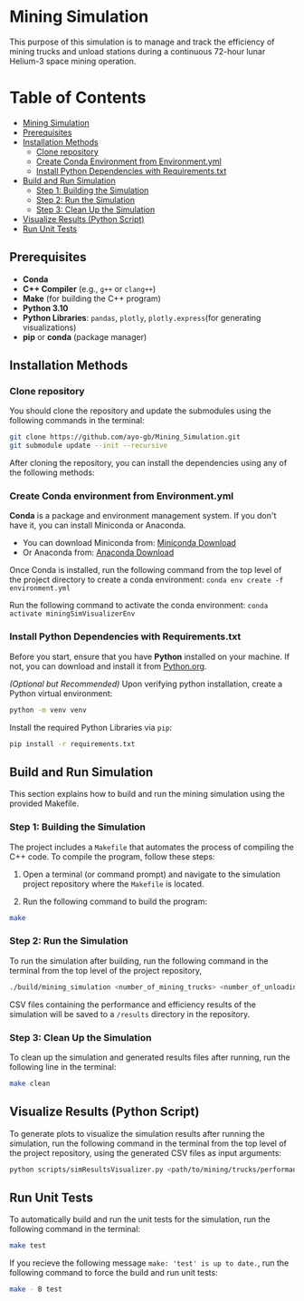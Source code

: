 # Mining Simulation
This purpose of this simulation is to manage and track the efficiency of mining trucks and unload stations during
a continuous 72-hour lunar Helium-3 space mining operation.

# Table of Contents

- [Mining Simulation](#mining-simulation)
- [Prerequisites](#prerequisites)
- [Installation Methods](#installation-methods)
  - [Clone repository](#clone-repository)
  - [Create Conda Environment from Environment.yml](#create-conda-environment-from-environmentyml)
  - [Install Python Dependencies with Requirements.txt](#install-python-dependencies-with-requirementstxt)
- [Build and Run Simulation](#build-and-run-simulation)
  - [Step 1: Building the Simulation](#step-1-building-the-simulation)
  - [Step 2: Run the Simulation](#step-2-run-the-simulation)
  - [Step 3: Clean Up the Simulation](#step-3-clean-up-the-simulation)
- [Visualize Results (Python Script)](#visualize-results-python-script)
- [Run Unit Tests](#run-unit-tests)

## Prerequisites

- **Conda**
- **C++ Compiler** (e.g., `g++` or `clang++`)
- **Make** (for building the C++ program)
- **Python 3.10**
- **Python Libraries**: `pandas`, `plotly`, `plotly.express`(for generating visualizations)
- **pip** or **conda** (package manager)

## Installation Methods

### Clone repository
You should clone the repository and update the submodules using the following commands in the terminal:
```bash
git clone https://github.com/ayo-gb/Mining_Simulation.git
git submodule update --init --recursive
```

After cloning the repository, you can install the dependencies using any of the following methods:

### Create Conda environment from Environment.yml
**Conda** is a package and environment management system. If you don't have it, you can install Miniconda or Anaconda.
  
  - You can download Miniconda from: [Miniconda Download](https://docs.conda.io/en/latest/miniconda.html)
  - Or Anaconda from: [Anaconda Download](https://www.anaconda.com/products/distribution)

Once Conda is installed, run the following command from the top level of the project directory to create a conda environment:
`conda env create -f environment.yml`

Run the following command to activate the conda environment:
`conda activate miningSimVisualizerEnv`

### Install Python Dependencies with Requirements.txt
Before you start, ensure that you have **Python** installed on your machine. If not, you can download and install it from [Python.org](https://www.python.org/downloads/).

*(Optional but Recommended)* Upon verifying python installation, create a Python virtual environment:

```bash
python -m venv venv
```

Install the required Python Libraries via `pip`:

```bash
pip install -r requirements.txt
```

## Build and Run Simulation

This section explains how to build and run the mining simulation using the provided Makefile.

### Step 1: Building the Simulation

The project includes a `Makefile` that automates the process of compiling the C++ code. To compile the program, follow these steps:

1. Open a terminal (or command prompt) and navigate to the simulation project repository where the `Makefile` is located.

2. Run the following command to build the program:

```bash
make
```

### Step 2: Run the Simulation
To run the simulation after building, run the following command in the terminal from the top level of the project repository,
```bash
./build/mining_simulation <number_of_mining_trucks> <number_of_unloading_stations>
```

CSV files containing the performance and efficiency results of the simulation will be saved to a `/results` directory in the repository. 

### Step 3: Clean Up the Simulation
To clean up the simulation and generated results files after running, run the following line in the terminal:

```bash
make clean
```

## Visualize Results (Python Script)

To generate plots to visualize the simulation results after running the simulation, run the following command in the terminal from the top level of the project repository, using the generated CSV files as input arguments:
```bash
python scripts/simResultsVisualizer.py <path/to/mining/trucks/performance/csv> <path/to/unloading/station/performance/csv>
```

## Run Unit Tests
To automatically build and run the unit tests for the simulation, run the following command in the terminal:
```bash
make test
```

If you recieve the following message `make: 'test' is up to date.`, run the following command to force the build and run unit tests:
```bash
make - B test
```